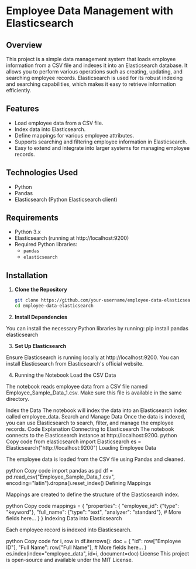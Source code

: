 # Employee Data Management with Elasticsearch

## Overview

This project is a simple data management system that loads employee information from a CSV file and indexes it into an Elasticsearch database. It allows you to perform various operations such as creating, updating, and searching employee records. Elasticsearch is used for its robust indexing and searching capabilities, which makes it easy to retrieve information efficiently.

## Features

- Load employee data from a CSV file.
- Index data into Elasticsearch.
- Define mappings for various employee attributes.
- Supports searching and filtering employee information in Elasticsearch.
- Easy to extend and integrate into larger systems for managing employee records.

## Technologies Used

- Python
- Pandas
- Elasticsearch (Python Elasticsearch client)

## Requirements

- Python 3.x
- Elasticsearch (running at http://localhost:9200)
- Required Python libraries:
  - `pandas`
  - `elasticsearch`

## Installation

1. **Clone the Repository**

   ```bash
   git clone https://github.com/your-username/employee-data-elasticsearch.git
   cd employee-data-elasticsearch

2. **Install Dependencies**

You can install the necessary Python libraries by running:
pip install pandas elasticsearch

3. **Set Up Elasticsearch**

Ensure Elasticsearch is running locally at http://localhost:9200. 
You can install Elasticsearch from Elasticsearch's official website.

4. Running the Notebook
Load the CSV Data

The notebook reads employee data from a CSV file named Employee_Sample_Data_1.csv. 
Make sure this file is available in the same directory.

Index the Data
The notebook will index the data into an Elasticsearch index called employee_data.
Search and Manage Data
Once the data is indexed, you can use Elasticsearch to search, filter, and manage the employee records.
Code Explanation
Connecting to Elasticsearch
The notebook connects to the Elasticsearch instance at http://localhost:9200.
python
Copy code
from elasticsearch import Elasticsearch
es = Elasticsearch("http://localhost:9200")
Loading Employee Data

The employee data is loaded from the CSV file using Pandas and cleaned.

python
Copy code
import pandas as pd
df = pd.read_csv("Employee_Sample_Data_1.csv", encoding="latin").dropna().reset_index()
Defining Mappings

Mappings are created to define the structure of the Elasticsearch index.

python
Copy code
mappings = {
    "properties": {
        "employee_id": {"type": "keyword"},
        "full_name": {"type": "text", "analyzer": "standard"},
        # More fields here...
    }
}
Indexing Data into Elasticsearch

Each employee record is indexed into Elasticsearch.

python
Copy code
for i, row in df.iterrows():
    doc = {
        "id": row["Employee ID"],
        "Full Name": row["Full Name"],
        # More fields here...
    }
    es.index(index="employee_data", id=i, document=doc)
License
This project is open-source and available under the MIT License.

